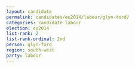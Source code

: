 ```yaml
---
layout: candidate
permalink: candidates/eu2014/labour/glyn-ford/
categories: candidate labour
election: eu2014
list-rank: 2
list-rank-ordinal: 2nd
person: glyn-ford
region: south-west
party: labour
---
```

